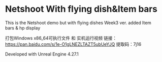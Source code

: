 # Netshoot With flying dish&Item bars

This is the Netshoot demo but with flying dishes
Week3 ver. added Item bars & hp display

打包Windows x86_64可执行文件 和 实机运行视频 链接：https://pan.baidu.com/s/1e-O1gLNEZLTAZT5ubUeYJQ 提取码：7j16 

Developed with Unreal Engine 4.27.1
